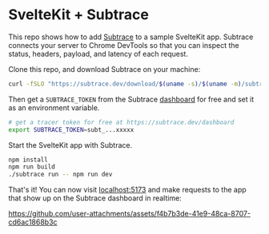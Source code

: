 # SvelteKit + Subtrace

This repo shows how to add [Subtrace](https://subtrace.dev) to a sample SvelteKit app.
Subtrace connects your server to Chrome DevTools so that you can inspect the status,
headers, payload, and latency of each request.

Clone this repo, and download Subtrace on your machine:

```bash
curl -fSLO "https://subtrace.dev/download/$(uname -s)/$(uname -m)/subtrace" && chmod +x ./subtrace
```

Then get a `SUBTRACE_TOKEN` from the Subtrace [dashboard](https://subtrace.dev/dashboard)
for free and set it as an environment variable.

```bash
# get a tracer token for free at https://subtrace.dev/dashboard
export SUBTRACE_TOKEN=subt_...xxxxx
```

Start the SvelteKit app with Subtrace.

```bash
npm install
npm run build
./subtrace run -- npm run dev
```

That's it! You can now visit [localhost:5173](localhost:5173) and make requests
to the app that show up on the Subtrace dashboard in realtime:

https://github.com/user-attachments/assets/f4b7b3de-41e9-48ca-8707-cd6ac1868b3c
